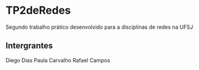 # TP2deRedes
Segundo trabalho prático desenvolvido para a disciplinas de redes na UFSJ

## Intergrantes
Diego Dias
Paula Carvalho
Rafael Campos